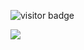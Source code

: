 

![visitor badge](https://visitor-badge.glitch.me/badge?page_id=mesfint.visitor-badge)




<img src="{https://img.shields.io/badge/LinkedIn-0077B5?style=for-the-badge&logo=linkedin&logoColor=white}" />
